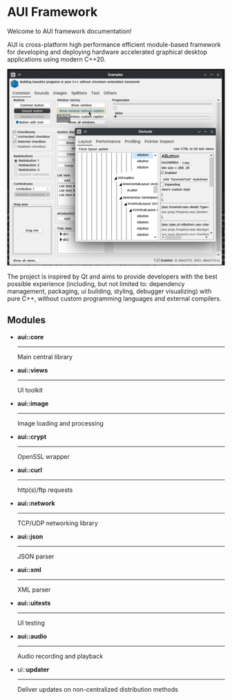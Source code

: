 # AUI Framework

Welcome to AUI framework documentation!

AUI is cross-platform high performance efficient module-based framework for developing and deploying hardware accelerated graphical desktop applications
using modern C++20.

![demo](imgs/Screenshot_20241212_064400.png)

The project is inspired by Qt and aims to provide developers with the best possible experience (including, but not limited
to: dependency management, packaging, ui building, styling, debugger visualizing) with pure C++, without custom
programming languages and external compilers.

## Modules

<div class="grid cards" markdown>

-   __aui::core__

    ---

    Main central library

-   __aui::views__

    ---

    UI toolkit

-   __aui::image__

    ---

    Image loading and processing

-   __aui::crypt__

    ---

    OpenSSL wrapper

-   __aui::curl__

    ---

    http(s)/ftp requests

-   __aui::network__

    ---

    TCP/UDP networking library

-   __aui::json__

    ---

    JSON parser

-   __aui::xml__

    ---

    XML parser

-   __aui::uitests__

    ---

    UI testing

-   __aui::audio__

    ---

    Audio recording and playback

-   ui::__updater__

    ---

    Deliver updates on non-centralized distribution methods

</div>
